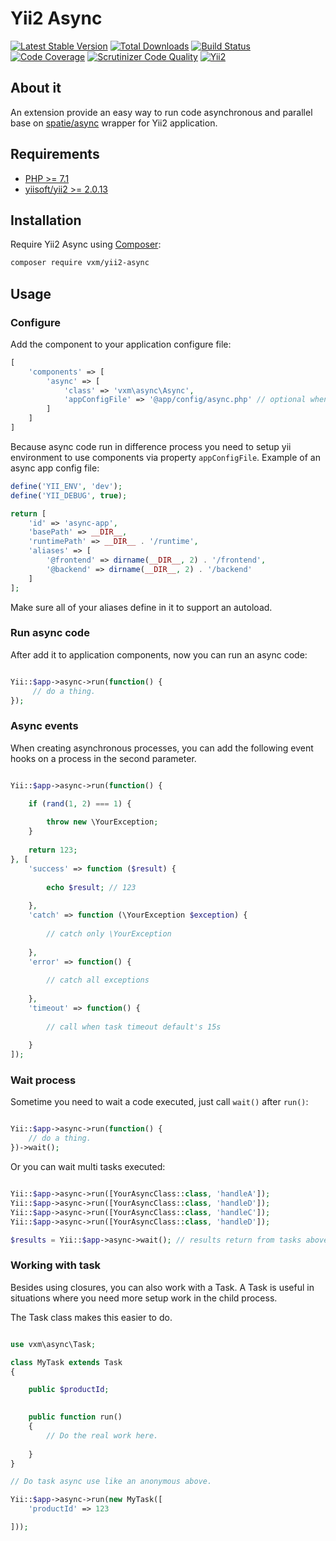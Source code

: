 # Yii2 Async

[![Latest Stable Version](https://poser.pugx.org/vxm/yii2-async/v/stable)](https://packagist.org/packages/vxm/yii2-async)
[![Total Downloads](https://poser.pugx.org/vxm/yii2-async/downloads)](https://packagist.org/packages/vxm/yii2-async)
[![Build Status](https://travis-ci.org/vuongxuongminh/yii2-async.svg?branch=master)](https://travis-ci.org/vuongxuongminh/yii2-async)
[![Code Coverage](https://scrutinizer-ci.com/g/vuongxuongminh/yii2-async/badges/coverage.png?b=master)](https://scrutinizer-ci.com/g/vuongxuongminh/yii2-async/?branch=master)
[![Scrutinizer Code Quality](https://scrutinizer-ci.com/g/vuongxuongminh/yii2-async/badges/quality-score.png?b=master)](https://scrutinizer-ci.com/g/vuongxuongminh/yii2-async/?branch=master)
[![Yii2](https://img.shields.io/badge/Powered_by-Yii_Framework-green.svg?style=flat)](http://www.yiiframework.com/)

## About it

An extension provide an easy way to run code asynchronous and parallel base on [spatie/async](https://github.com/spatie/async) wrapper for Yii2 application.

## Requirements

* [PHP >= 7.1](http://php.net)
* [yiisoft/yii2 >= 2.0.13](https://github.com/yiisoft/yii2)

## Installation

Require Yii2 Async using [Composer](https://getcomposer.org):

```bash
composer require vxm/yii2-async
```

## Usage

### Configure

Add the component to your application configure file:

```php
[
    'components' => [
        'async' => [
            'class' => 'vxm\async\Async',
            'appConfigFile' => '@app/config/async.php' // optional when you need to use yii feature in async process.
        ]
    ]
]
```

Because async code run in difference process you need to setup yii environment to use 
components via property `appConfigFile`. Example of an async app config file:

```php
define('YII_ENV', 'dev');
define('YII_DEBUG', true);

return [
    'id' => 'async-app',
    'basePath' => __DIR__,
    'runtimePath' => __DIR__ . '/runtime',
    'aliases' => [
        '@frontend' => dirname(__DIR__, 2) . '/frontend',
        '@backend' => dirname(__DIR__, 2) . '/backend'
    ]
];
```

Make sure all of your aliases define in it to support an autoload.

### Run async code

After add it to application components, now you can run an async code:

```php

Yii::$app->async->run(function() {
     // do a thing.
});

```

### Async events

When creating asynchronous processes, you can add the following event hooks on a process in the second parameter.

```php

Yii::$app->async->run(function() {

    if (rand(1, 2) === 1) {
    
        throw new \YourException;
    }
    
    return 123;
}, [
    'success' => function ($result) {
    
        echo $result; // 123
        
    },
    'catch' => function (\YourException $exception) {
        
        // catch only \YourException
        
    },
    'error' => function() {
    
        // catch all exceptions
        
    },
    'timeout' => function() {
    
        // call when task timeout default's 15s
        
    }
]);

```

### Wait process

Sometime you need to wait a code executed, just call `wait()` after `run()`:

```php

Yii::$app->async->run(function() {
    // do a thing.
})->wait();

```

Or you can wait multi tasks executed:

```php

Yii::$app->async->run([YourAsyncClass::class, 'handleA']);
Yii::$app->async->run([YourAsyncClass::class, 'handleD']);
Yii::$app->async->run([YourAsyncClass::class, 'handleC']);
Yii::$app->async->run([YourAsyncClass::class, 'handleD']);

$results = Yii::$app->async->wait(); // results return from tasks above.

```

### Working with task

Besides using closures, you can also work with a Task. A Task is useful in situations where you need more setup work in the child process. 

The Task class makes this easier to do.

```php

use vxm\async\Task;

class MyTask extends Task
{

    public $productId;
    

    public function run()
    {
        // Do the real work here.
       
    }
}

// Do task async use like an anonymous above.

Yii::$app->async->run(new MyTask([
    'productId' => 123

]));

```
